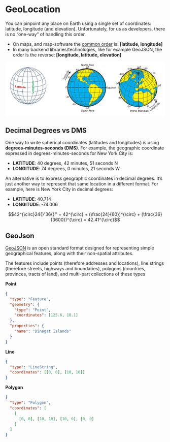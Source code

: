 # GeoLocation

You can pinpoint any place on Earth using a single set of coordinates: latitude, longitude (and elevation).
Unfortunately, for us as developers, there is no “one-way” of handling this order.
- On maps, and map-software the [common order](https://www.google.com/maps/@55.7898687,12.5634686,13) is: 
**[latitude, longitude]**
- In many backend libraries/technologies, like for example GeoJSON, the order is the reverse: **[longitude, latitude, elevation]**

![Latitude and Longtitude showcase](../img/longlatiglobe.PNG)

## Decimal Degrees vs DMS

One way to write spherical coordinates (latitudes and longitudes) is using **degrees-minutes-seconds (DMS)**. For example, the geographic coordinate expressed in degrees-minutes-seconds for New York City is:
- **LATITUDE**: 40 degrees, 42 minutes, 51 seconds N
- **LONGITUDE**: 74 degrees, 0 minutes, 21 seconds W

An alternative is to express geographic coordinates in decimal degrees. It’s just another way to represent that same location in a different format. For example, here is New York City in decimal degrees:
- **LATITUDE**: 40.714
- **LONGITUDE**: -74.006 

```math
42^{\circ}24{}'36{}'' = 42^{\circ} + (\frac{24}{60})^{\circ} + (\frac{36}{3600})^{\circ} = 42.41^{\circ}
```
<!-- ![DMS Conversion](../img/dmsconversion.jpg) -->

## GeoJson

[GeoJSON](http://geojson.org/) is an open standard format designed for representing simple geographical features, along with their non-spatial attributes. 

The features include points (therefore addresses and locations), line strings (therefore streets, highways and boundaries), polygons (countries, provinces, tracts of land), and multi-part collections of these types

**Point**
```json
{
  "type": "Feature",
  "geometry": {
    "type": "Point",
    "coordinates": [125.6, 10.1]
  },
  "properties": {
    "name": "Dinagat Islands"
  }
}
```

**Line**
```json
{ 
  "type": "LineString",
  "coordinates": [[0, 0], [10, 10]] 
}
```

**Polygon**
```json
{
  "type": "Polygon",
  "coordinates": [
    [
      [0, 0], [10, 10], [10, 0], [0, 0]
    ]
  ]
}
```